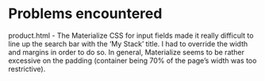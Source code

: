 Problems encountered
=========================

product.html - The Materialize CSS for input fields made it really difficult to line up the search bar with the ‘My Stack’ title. I had to override the width and margins in order to do so. In general, Materialize seems to be rather excessive on the padding (container being 70% of the page’s width was too restrictive).
